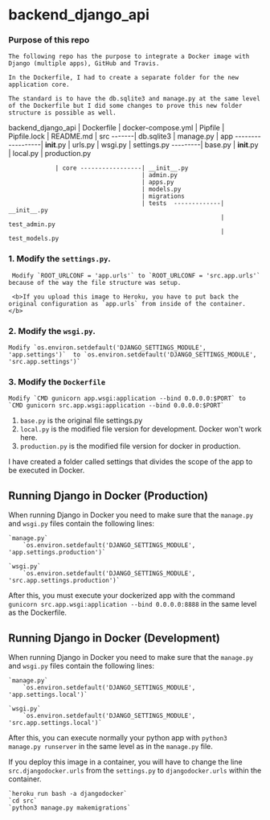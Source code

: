 # backend_django_api

### Purpose of this repo

    The following repo has the purpose to integrate a Docker image with Django (multiple apps), GitHub and Travis. 

    In the Dockerfile, I had to create a separate folder for the new application core.

    The standard is to have the db.sqlite3 and manage.py at the same level of the Dockerfile but I did some changes to prove this new folder structure is possible as well. 
backend_django_api 
    | Dockerfile
    | docker-compose.yml
    | Pipfile
    | Pipfile.lock
    | README.md
    | src -------| db.sqlite3
                 | manage.py
                 | app ------------------| __init__.py
                                         | urls.py
                                         | wsgi.py 
                                         | settings.py ---------| base.py
                                                                | __init__.py
                                                                | local.py
                                                                | production.py

                 | core -----------------| __init__.py
                                         | admin.py
                                         | apps.py
                                         | models.py 
                                         | migrations
                                         | tests  -------------| __init__.py
                                                               | test_admin.py
                                                               | test_models.py




### 1. Modify the `settings.py`.

        
     Modify `ROOT_URLCONF = 'app.urls'` to `ROOT_URLCONF = 'src.app.urls'` because of the way the file structure was setup. 

     <b>If you upload this image to Heroku, you have to put back the original configuration as `app.urls` from inside of the container. </b>


### 2. Modify the `wsgi.py`.

    Modify `os.environ.setdefault('DJANGO_SETTINGS_MODULE', 'app.settings')`  to `os.environ.setdefault('DJANGO_SETTINGS_MODULE', 'src.app.settings')`


### 3. Modify the `Dockerfile`

    Modify `CMD gunicorn app.wsgi:application --bind 0.0.0.0:$PORT` to `CMD gunicorn src.app.wsgi:application --bind 0.0.0.0:$PORT`

1. `base.py` is the original file settings.py
2. `local.py` is the modified file version for development. Docker won't work here.
3. `production.py` is the modified file version for docker in production.

I have created a folder called settings that divides the scope of the app to be executed in Docker.

## Running Django in Docker (Production)

When running Django in Docker you need to make sure that the `manage.py` and `wsgi.py` files contain the following lines:

    `manage.py`
        `os.environ.setdefault('DJANGO_SETTINGS_MODULE', 'app.settings.production')`

    `wsgi.py`
        `os.environ.setdefault('DJANGO_SETTINGS_MODULE', 'src.app.settings.production')`

After this, you must execute your dockerized app with the command `gunicorn src.app.wsgi:application --bind 0.0.0.0:8888` in the same level as the Dockerfile.


## Running Django in Docker (Development)

When running Django in Docker you need to make sure that the `manage.py` and `wsgi.py` files contain the following lines:

    `manage.py`
        `os.environ.setdefault('DJANGO_SETTINGS_MODULE', 'app.settings.local')`

    `wsgi.py`
        `os.environ.setdefault('DJANGO_SETTINGS_MODULE', 'src.app.settings.local')`

After this, you can execute normally your python app with `python3 manage.py runserver` in the same level as in the `manage.py` file.

If you deploy this image in a container, you will have to change the line `src.djangodocker.urls` from the `settings.py` to `djangodocker.urls` within the container. 

    `heroku run bash -a djangodocker`
    `cd src`
    `python3 manage.py makemigrations`

